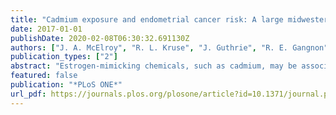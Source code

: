 ```yaml
---
title: "Cadmium exposure and endometrial cancer risk: A large midwestern U.S. population-based case-control study"
date: 2017-01-01
publishDate: 2020-02-08T06:30:32.691130Z
authors: ["J. A. McElroy", "R. L. Kruse", "J. Guthrie", "R. E. Gangnon", "J. D. Robertson"]
publication_types: ["2"]
abstract: "Estrogen-mimicking chemicals, such as cadmium, may be associated with increased susceptibility to hormone-dependent cancers, though supporting data are sparse, particularly for endometrial cancer. The Health and Environmental Exposure Research (HEER) study worked with the Arkansas Central Cancer Registry, Iowa Cancer Registry and Missouri Cancer Registry to obtain names of women diagnosed with endometrial cancer who were willing to be contacted for participation in our case control study. Voter registration lists from Iowa and Missouri were used to randomly select similarly aged women as represented in the case population. Participants were interviewed by telephone to obtain information on known or suspected endometrial risk factors. Urine kits were sent to participants for home collection and returned for analysis. Our case-control study consisted of 631 incident cases of endometrial cancer diagnosed from January 2010 to October 2012 and 879 age-matched population-based controls, ages 18-81 years (mean age 65 years). We quantified cadmium amounts in urine and standardized these values through creatinine adjustment. Using data from all survey completers, we developed a multivariable model for endometrial cancer. Creatinine-adjusted cadmium concentration was added to this model. Odds ratio (OR) and 95% confidence intervals (CIs) for endometrial cancer were calculated. After multivariable adjustment, higher creatinine-adjusted cadmium exposure was associated with a statistically significant increase of endometrial cancer risk (OR: 1.22; 95% CI: 1.03-1.44). Our results provide evidence that cadmium may increase the risk of endometrial cancer, possibly through estrogenic effects."
featured: false
publication: "*PLoS ONE*"
url_pdf: https://journals.plos.org/plosone/article?id=10.1371/journal.pone.0179360
---
```


